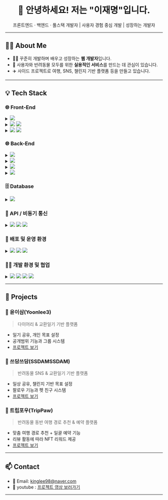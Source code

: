 
<h1 align="center">👋 안녕하세요! 저는 "이재명"입니다.</h1>
<p align="center">프론트엔드 · 백엔드 · 풀스택 개발자 | 사용자 경험 중심 개발 | 성장하는 개발자</p>

---

## 🧑‍💻 About Me
- 👨‍💻 꾸준히 개발하며 배우고 성장하는 **웹 개발자**입니다.
- 🐾 사용자와 반려동물 모두를 위한 **실용적인 서비스**를 만드는 데 관심이 있습니다.
- ✈️ 사이드 프로젝트로 여행, SNS, 챌린지 기반 플랫폼 등을 만들고 있습니다.

---

## 💡 Tech Stack

### 🌐 Front-End
<details>
  <summary><img src="https://img.shields.io/badge/React-61DAFB?style=for-the-badge&logo=react&logoColor=black" /></summary>
  • <Strong>컴포넌트 기반 설계</Strong>: React를 활용한 UI 컴포넌트 구조 설계 및 재사용 가능한 구성 구현<br/>
  • <Strong>상태 관리</Strong>: useState, useEffect, useReducer, useContext 과 같은 Hook을 활용한 효율적인 상태 관리 구현<br/>
  • <Strong>데이터 흐름 제어</Strong>: props와 state에 대한 이해를 바탕으로 예측 가능한 상태 흐름을 구성하여 안정적인 애플리케이션 구현<br/>
  • <Strong>API 통신 처리</Strong>: Axios 및 Fetch를 활용한 백엔드 API와의 비동기 통신 구현<br/>
  • <Strong>SPA 라우팅 구성</Strong>: React Router를 활용하여 끊김 없는 페이지 전환 경험 제공<br/>
  • <Strong>스타일링 구현</Strong>: Styled-components와 Ant Design을 활용하여 사용자 친화적인 UI 구성<br/>
  • <Strong>서버 사이드 렌더링</Strong>: Next.js 기반 SSR 방식 도입으로 초기 로딩 속도 개선 및 SEO 고려<br/>
  • <Strong>전역 상태 관리</Strong>: Redux 및 Redux-Saga를 통한 전역 상태 관리와 비동기 로직 처리 구현<br/>
  • <Strong>Form 유효성 검증</Strong>: 사용자 입력 처리 및 폼 검증 로직 구현으로 데이터 신뢰성 확보
</details>
<details>
  <summary><img src="https://img.shields.io/badge/JavaScript-F7DF1E?style=for-the-badge&logo=javascript&logoColor=black" /> <img src="https://img.shields.io/badge/jQuery-0769AD?style=for-the-badge&logo=jquery&logoColor=white" /></summary>
   • <Strong>유효성 검사 구현</Strong>: 정규식을 활용하여 사용자 입력값에 대한 검증 로직 구성<br/>
   • <Strong>비동기 통신 처리</Strong>: Ajax를 활용하여 아이디 중복 검사 및 실시간 검색 기능 구현<br/>
   • <Strong>데이터 포맷 처리</Strong>: JSON, XML 형태의 데이터를 파싱하여 필요한 정보 추출 및 활용 가능<br/>
   • <Strong>지도 위치 공유 기능 구현</Strong>: Kakao Map API를 활용하여 글쓰기 기능에 위치 공유 기능 추가
</details>
<details>
  <summary><img src="https://img.shields.io/badge/HTML5-E34F26?style=for-the-badge&logo=html5&logoColor=white" /> <img src="https://img.shields.io/badge/CSS3-1572B6?style=for-the-badge&logo=css3&logoColor=white" /></summary>
  • <Strong>웹 표준·접근성 준수</Strong>: Validator를 활용하여 웹 표준과 웹 접근성을 고려한 Dairy 프로젝트 구현<br/>
  • <Strong>UI 프레임워크 활용</Strong>: Bootstrap을 사용하여 CSS/JS 공통 모듈 기반으로 반응형 웹 UI 구성<br/>
  • <Strong>웹 퍼블리싱 역량</Strong>: HTML과 CSS의 구조에 대한 기본 이해를 바탕으로 레이아웃 수정 및 스타일 조정 가능
</details>


### 🌐 Back-End
<details>
  <summary><img src="https://img.shields.io/badge/Java-007396?style=for-the-badge&logo=openjdk&logoColor=white" /></summary>
   • <Strong>실제 서비스 운영을 위한 개발환경 구축</Strong>: JDK 및 Eclipse IDE를 활용해 효율적인 빌드·배포 환경을 구성하고 문제 발생 시 직접 관리<br/>
   • <Strong>OOP 기반의 유저/예약 기능 설계</Strong>: 클래스 분리와 책임 중심 구조로 회원·예약 기능을 안정적으로 구현하며 유지보수 용이성 확보<br/>
   • <Strong>오버라이딩/오버로딩을 통한 유연한 기능 확장</Strong>: 다양한 사용자 동작에 맞춰 동적 메서드 처리로 서비스 흐름 제어 및 코드 가독성 향상<br/>
   • <Strong>접근 제한자를 통한 보안 중심 설계</Strong>: 사용자 민감 정보 보호를 위한 private/protected 기반 필드 설계 및 인증 처리 적용<br/>
   • <Strong>추상화 구조 설계로 도메인 확장 용이</Strong>: 사용자·결제 등 도메인에 인터페이스 적용하여 확장 가능한 비즈니스 로직 구성<br/>
   • <Strong>페이징 구현을 통한 사용자 중심 UI 개선</Strong>: 게시판 및 목록 페이지 출력 시 Java Math API 기반 페이징 로직으로 UX 향상<br/>
   • <Strong>Java API 활용을 통한 기능 완성도 확보</Strong>: Naver 이메일, Kakao 소셜 로그인, 예약시간 제어 등 실무 API 연동 및 에러 대응<br/>
   • <Strong>Collections 활용으로 대량 데이터 처리 최적화</Strong>: 회원·예약·결제 데이터에 대해 List, Map 기반 효율적 처리 및 조건별 출력 구현<br/>
   • <Strong>스레드 기반 동시성 이해 및 트랜잭션 설계</Strong>: 결제 로직에 대한 상태 동기화 구조 설계로 중복 처리 방지 및 데이터 무결성 확보<br/>
   • <Strong>네트워크 프로그래밍으로 외부 API 안정 연동</Strong>: Kakao, 아임포트 등 다양한 API와의 통신 오류에 대한 예외처리 및 응답 흐름 구성
</details>
<details>
  <summary><img src="https://img.shields.io/badge/Spring-6DB33F?style=for-the-badge&logo=spring&logoColor=white" /></summary>
  • <Strong>프로젝트 환경 구성</Strong>: Spring 프레임워크 기반 프로젝트 환경 설정 및 초기 세팅을 효율적으로 수행<br/>
  • <Strong>핵심 모듈 활용</Strong>: AOP, Transaction, Task Scheduler 등을 활용한 기능 개발 경험 보유<br/>
  • <Strong>IoC/DI 구성</Strong>: Bean 설정·관리를 통한 유연한 구조 설계 가능<br/>
  • <Strong>어노테이션 기반 개발</Strong>: @Controller, @Service, @Repository 기반의 게시판, 회원 관리, 사진파일 업로드 기능 구현 경험<br/>
  • <Strong>데이터 연동</Strong>: Spring MyBatis와 MySQL 연동 및 Mapper 인터페이스 작성, SQL 쿼리 최적화를 통한 예약·결제 기능 개발<br/>
  • <Strong>ORM 매핑</Strong>: Spring JPA를 활용한 ORM 매핑과 도메인 중심 설계로 객체지향적 데이터 모델 구현 가능<br/>
  • <Strong>트랜잭션 처리</Strong>: Transaction 관리를 통한 데이터 무결성 확보 및 안정적인 예약·결제 로직 구현<br/>
  • <Strong>보안 처리</Strong>: Spring Security를 활용한 로그인 인증 및 권한 인가 기능 구현<br/>
  • <Strong>접근 제어</Strong>: 사용자 등급별 권한 관리 및 접근 제어 설정으로 관리자 지정, 로그인 유저 글쓰기 기능 구현
</details>
<details>
  <summary><img src="https://img.shields.io/badge/JSP-007396?style=for-the-badge&logo=java&logoColor=white" /></summary>
  • <Strong>웹 서버 환경 구성</Strong>: JDK 및 Tomcat 기반 JSP 개발 환경 구축 및 디버깅 경험<br/>
  • <Strong>디자인 패턴 활용</Strong>: MVC1, MVC2 모델을 적용한 유저·글·예약·결제 기능 구현<br/>
  • <Strong>Front Controller 패턴 적용</Strong>: 회원가입, 로그인, 게시판, 예약, 결제 CRUD 기능 구성<br/>
  • <Strong>세션 관리</Strong>: 로그인 유지 및 사용자 상태 유지를 위한 Session 활용<br/>
  • <Strong>View-Logic 분리</Strong>: EL, JSTL을 활용하여 JSP에서 Java 코드와 화면을 명확히 분리
</details>
<details>
  <summary><img src="https://img.shields.io/badge/Python-3776AB?style=for-the-badge&logo=python&logoColor=white" /></summary>
  • <Strong>기본 문법 숙련</Strong>: 변수, 조건문, 반복문, 함수, 클래스 등 Python의 기본 문법과 OOP(Object Oriented Programming) 이해<br/>
  • <Strong>파일 입출력 및 예외 처리</Strong>: 다양한 파일 형식(txt, csv 등) 처리 및 예외 상황에 대한 처리<br/>
  • <Strong>웹 크롤링 경험</Strong>: requests, BeautifulSoup을 활용한 HTML 파싱 및 데이터 수집 자동화구현
</details>

### 🗄️ Database
<details>
  <summary><img src="https://img.shields.io/badge/MySQL-4479A1?style=for-the-badge&logo=mysql&logoColor=white" /></summary>
  • <Strong>MySQL 서버 구축</Strong>: DB 시스템의 설치, 설정, 관리 등 운영 전반에 능숙<br/>
  • <Strong>데이터 모델링 설계</Strong>: ERD에 대한 이해를 바탕으로 효율적인 데이터 구조 설계 및 구현<br/>
  • <Strong>관계형 데이터베이스 구성</Strong>: 기본키(PK), 외래키(FK)를 활용한 무결성 유지 및 테이블 간 관계 정의 가능<br/>
  • <Strong>테이블 설계 최적화</Strong>: CRUD 기능에 적합한 데이터 타입 선정 및 스키마 설계 가능<br/>
  • <Strong>DDL/DML 활용</Strong>: 데이터 정의어 및 조작어에 대한 이해를 바탕으로 효율적인 DB 작업 수행<br/>
  • <Strong>고급 SQL 쿼리</Strong>: Subquery 및 Join을 활용하여 일괄 예약/결제 등 복잡한 데이터 조회 쿼리 작성<br/>
  • <Strong>트랜잭션 처리 적용</Strong>: 예약 생성·상태 변경·삭제, 결제 등록·상태 변경·삭제 등의 기능에 트랜잭션을 적용하여 데이터 무결성 유지<br/>
  • <Strong>SQL 테스트 및 검증</Strong>: 쿼리 실행을 통해 설계된 DB와 비즈니스 로직 간의 연동 검증 및 예외 사전 발견 가능
</details>

### 🔌 API / 비동기 통신
<details>
  <summary><img src="https://img.shields.io/badge/REST%20API-000000?style=for-the-badge&logo=flask&logoColor=white" /> <img src="https://img.shields.io/badge/Axios-5A29E4?style=for-the-badge&logo=axios&logoColor=white" /> <img src="https://img.shields.io/badge/Async/Await-2496ED?style=for-the-badge&logo=javascript&logoColor=white" /></summary>
  • <Strong>RESTful API 설계 및 프론트엔드(React, JSP 등)와의 연동 구현 가능</Strong><br/>
  • <Strong>공공 데이터(Open API) 활용 프로젝트 수행 및 데이터 연동 처리</Strong>: 1차 프로젝트 Kakao Login, Naver Mail API / 2차 프로젝트 Kakao Map API / 3차 프로젝트 Iamport 결제 API 적용<br/>
  • <Strong>Axios 기반 비동기 통신 구현</Strong>: 프로젝트에서 백엔드 API와의 통신 시 에러 핸들링 및 사용자 친화적 오류 메시지 제공<br/>
  • <Strong>JWT 인증/인가 처리</Strong>: Spring Boot + Spring Security를 활용한 JWT 기반 인증 체계 구축으로 1차 프로젝트 유저 로그인 기능 구현
</details>

### 🚀 배포 및 운영 환경
<details>
  <summary><img src="https://img.shields.io/badge/Vercel-000000?style=for-the-badge&logo=vercel&logoColor=white" /> <img src="https://img.shields.io/badge/AWS-232F3E?style=for-the-badge&logo=amazonaws&logoColor=white" /> <img src="https://img.shields.io/badge/Tomcat-F8DC75?style=for-the-badge&logo=apachetomcat&logoColor=black" /></summary>
  • <Strong>클라우드 배포 경험</Strong>: AWS EC2, S3를 활용한 서버 및 프론트엔드 배포 경험 보유<br/>
  • <Strong>배포 환경 구성</Strong>: Nginx를 활용한 정적 파일 서빙 및 리버스 프록시 설정을 통한 안정적인 운영 환경 구축<br/>
  • <Strong>CI/CD 구성 경험</Strong>: GitHub Actions를 활용한 자동 빌드·배포 파이프라인 구성<br/>
  • <Strong>환경 변수 관리</Strong>: .env 파일 및 환경별 변수 설정을 통해 보안성 강화 및 유지보수성 향상
</details>

### 👨‍💻 개발 환경 및 협업
<details>
  <summary><img src="https://img.shields.io/badge/Git-F05032?style=for-the-badge&logo=git&logoColor=white" /> <img src="https://img.shields.io/badge/GitHub-181717?style=for-the-badge&logo=github&logoColor=white" /> <img src="https://img.shields.io/badge/Notion-000000?style=for-the-badge&logo=notion&logoColor=white" /> <img src="https://img.shields.io/badge/Slack-4A154B?style=for-the-badge&logo=slack&logoColor=white" /></summary>
  • <Strong>개발 환경 세팅</Strong>: VSCode 기반 개발환경 구성 및 ESLint, Prettier 적용을 통한 코드 스타일 일관성 유지<br/>
  • <Strong>버전 관리 협업</Strong>: Git을 활용한 협업 및 Git Flow 브랜치 전략을 통한 체계적인 코드 관리 실무 경험<br/>
  • <Strong>협업 도구 활용</Strong>: Notion, Google Sheets 등 다양한 협업 도구를 활용하여 팀 간 소통 및 업무 생산성 향상
</details>

---

## 📁 Projects

### 📅 윤이삼(Yoonlee3)
> 다이어리 & 교환일기 기반 플랫폼

- 일기 공유, 개인 목표 설정
- 공개범위 기능과 그룹 시스템
- [프로젝트 보기](https://github.com/Lee-jaemyeong/TeamProject-yoonlee3)

### 📓 쓰담쓰담(SSDAMSSDAM)
> 반려동물 SNS & 교환일기 기반 플랫폼

- 일상 공유, 챌린지 기반 목표 설정
- 팔로우 기능과 펫 친구 시스템
- [프로젝트 보기](https://github.com/Lee-jaemyeong/TeamProject-SSDAM)

### 🐶 트립포우(TripPaw)
> 반려동물 동반 여행 경로 추천 & 예약 플랫폼

- 맞춤 여행 경로 추천 + 일괄 예약 기능
- 리뷰 활동에 따라 NFT 리워드 제공
- [프로젝트 보기](https://github.com/Lee-jaemyeong/TeamProject-TripPaw)

---

## 📫 Contact
- 📧 Email: kinglee98@naver.com  
- 🎥 youtube : [프로젝트 영상 보러가기](https://www.youtube.com/@%EC%9D%B4%EC%9E%AC%EB%AA%85-z1w)

---

